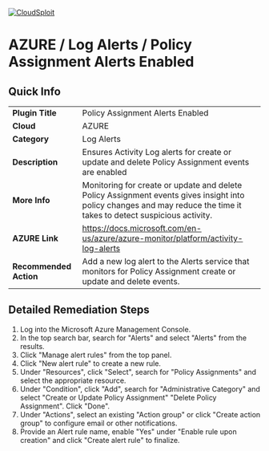[![CloudSploit](https://cloudsploit.com/img/logo-new-big-text-100.png "CloudSploit")](https://cloudsploit.com)

# AZURE / Log Alerts / Policy Assignment Alerts Enabled

## Quick Info

| | |
|-|-|
| **Plugin Title** | Policy Assignment Alerts Enabled |
| **Cloud** | AZURE |
| **Category** | Log Alerts |
| **Description** | Ensures Activity Log alerts for create or update and delete Policy Assignment events are enabled |
| **More Info** | Monitoring for create or update and delete Policy Assignment events gives insight into policy changes and may reduce the time it takes to detect suspicious activity. |
| **AZURE Link** | https://docs.microsoft.com/en-us/azure/azure-monitor/platform/activity-log-alerts |
| **Recommended Action** | Add a new log alert to the Alerts service that monitors for Policy Assignment create or update and delete events. |

## Detailed Remediation Steps

1. Log into the Microsoft Azure Management Console.
2. In the top search bar, search for "Alerts" and select "Alerts" from the results.
3. Click "Manage alert rules" from the top panel.
4. Click "New alert rule" to create a new rule.
5. Under "Resources", click "Select", search for "Policy Assignments" and select the appropriate resource.
6. Under "Condition", click "Add", search for "Administrative Category" and select "Create or Update Policy Assignment" "Delete Policy Assignment". Click "Done".
7. Under "Actions", select an existing "Action group" or click "Create action group" to configure email or other notifications.
8. Provide an Alert rule name, enable "Yes" under "Enable rule upon creation" and click "Create alert rule" to finalize.




